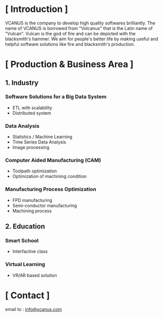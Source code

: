 # [ Introduction ]
VCANUS is the company to develop high quality softwares brilliantly. The name of VCANUS is borrowed from "Volcanus" that is the Latin name of "Vulcan". Vulcan is the god of fire and can be depicted with the blacksmith's hammer. We aim for people's better life by making useful and helpful software solutions like fire and blacksmith's production.

# [ Production & Business Area ]

## 1. Industry

### Software Solutions for a Big Data System
 - ETL with scalability
 - Distributed system

### Data Analysis
 - Statistics / Machine Learning
 - Time Series Data Analysis
 - Image processing

### Computer Aided Manufacturing (CAM)
 - Toolpath optimization
 - Optimization of machining condition

### Manufacturing Process Optimization
 - FPD manufacturing
 - Semi-conductor manufacturing
 - Machining process

## 2. Education
### Smart School 
 - Interfactive class
### Virtual Learning 
 - VR/AR based solution

# [ Contact ]
email to : info@vcanus.com
